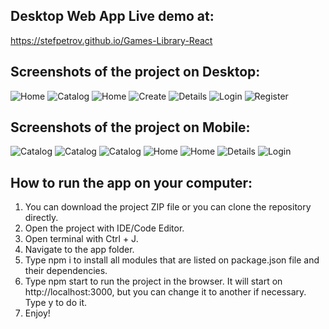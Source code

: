 ##  Desktop Web App Live demo at:

https://stefpetrov.github.io/Games-Library-React


## Screenshots of the project on Desktop:

![Home](public/screenshots/Home.jpg)
![Catalog](public/screenshots/Catalog.jpg)
![Home](public/screenshots/Home-2.jpg)
![Create](public/screenshots/Create%20Game.jpg)
![Details](public/screenshots/Game%20details.jpg)
![Login](public/screenshots/Login%20Page.jpg)
![Register](public/screenshots/Register%20Page.jpg)

## Screenshots of the project on Mobile:

![Catalog](public/screenshots/catalog-mobile.jpg)
![Catalog](public/screenshots/catalog-mobile2.jpg)
![Catalog](public/screenshots/catalog-mobile3.jpg)
![Home](public/screenshots/home-mobile.jpg)
![Home](public/screenshots/home2-mobile.jpg)
![Details](public/screenshots/details-mobile.jpg)
![Login](public/screenshots/login-mobile.jpg)




## How to run the app on your computer:


1. You can download the project ZIP file or you can clone the repository directly.   
2. Open the project with IDE/Code Editor.   
3. Open terminal with Ctrl + J.   
4. Navigate to the app folder.    
5. Type npm i to install all modules that are listed on package.json file and their dependencies.   
6. Type npm start to run the project in the browser. It will start on http://localhost:3000, but you can change it to another if necessary. Type y to do     it.    
7. Enjoy!



